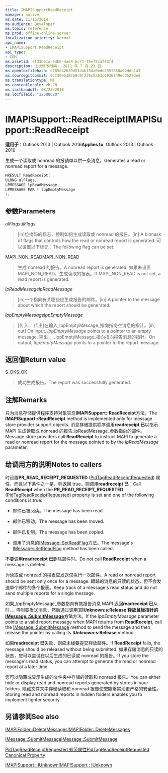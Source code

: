 ```yaml
---
title: IMAPISupportReadReceipt
manager: soliver
ms.date: 11/16/2014
ms.audience: Developer
ms.topic: reference
ms.prod: office-online-server
localization_priority: Normal
api_name:
- IMAPISupport.ReadReceipt
api_type:
- COM
ms.assetid: ef31b61a-93b6-4ae8-bc71-f5ef5caf43f4
description: 上次修改时间： 2011 年 7 月 23 日
ms.openlocfilehash: e785d42639d51dab154a0bde239f858a92ddd143
ms.sourcegitcommit: 0cf39e5382b8c6f236c8a63c6036849ed3527ded
ms.translationtype: MT
ms.contentlocale: zh-CN
ms.lasthandoff: 08/23/2018
ms.locfileid: "22588620"
---
```

# <a name="imapisupportreadreceipt"></a><span data-ttu-id="c8415-103">IMAPISupport::ReadReceipt</span><span class="sxs-lookup"><span data-stu-id="c8415-103">IMAPISupport::ReadReceipt</span></span>

  
  
<span data-ttu-id="c8415-104">**适用于**：Outlook 2013 | Outlook 2016</span><span class="sxs-lookup"><span data-stu-id="c8415-104">**Applies to**: Outlook 2013 | Outlook 2016</span></span> 
  
<span data-ttu-id="c8415-105">生成一个读取或 nonread 的报销单以供一条消息。</span><span class="sxs-lookup"><span data-stu-id="c8415-105">Generates a read or nonread report for a message.</span></span>
  
```cpp
HRESULT ReadReceipt(
ULONG ulFlags,
LPMESSAGE lpReadMessage,
LPMESSAGE FAR * lppEmptyMessage
);
```

## <a name="parameters"></a><span data-ttu-id="c8415-106">参数</span><span class="sxs-lookup"><span data-stu-id="c8415-106">Parameters</span></span>

 <span data-ttu-id="c8415-107">_ulFlags_</span><span class="sxs-lookup"><span data-stu-id="c8415-107">_ulFlags_</span></span>
  
> <span data-ttu-id="c8415-108">[in]位掩码的标志，控制如何生成读取或 nonread 的报告。</span><span class="sxs-lookup"><span data-stu-id="c8415-108">[in] A bitmask of flags that controls how the read or nonread report is generated.</span></span> <span data-ttu-id="c8415-109">可以设置以下标记：</span><span class="sxs-lookup"><span data-stu-id="c8415-109">The following flag can be set:</span></span>
    
<span data-ttu-id="c8415-110">MAPI_NON_READ</span><span class="sxs-lookup"><span data-stu-id="c8415-110">MAPI_NON_READ</span></span> 
  
> <span data-ttu-id="c8415-111">生成 nonread 的报告。</span><span class="sxs-lookup"><span data-stu-id="c8415-111">A nonread report is generated.</span></span> <span data-ttu-id="c8415-112">如果未设置 MAPI_NON_READ，生成读取的报表。</span><span class="sxs-lookup"><span data-stu-id="c8415-112">If MAPI_NON_READ is not set, a read report is generated.</span></span>
    
 <span data-ttu-id="c8415-113">_lpReadMessage_</span><span class="sxs-lookup"><span data-stu-id="c8415-113">_lpReadMessage_</span></span>
  
> <span data-ttu-id="c8415-114">[in]一个指向有关哪些应生成报告的邮件。</span><span class="sxs-lookup"><span data-stu-id="c8415-114">[in] A pointer to the message about which the report should be generated.</span></span>
    
 <span data-ttu-id="c8415-115">_lppEmptyMessage_</span><span class="sxs-lookup"><span data-stu-id="c8415-115">_lppEmptyMessage_</span></span>
  
> <span data-ttu-id="c8415-116">[传入、 传出]在输入_lppEmptyMessage_指向指向空消息的指针。</span><span class="sxs-lookup"><span data-stu-id="c8415-116">[in, out] On input,  _lppEmptyMessage_ points to a pointer to an empty message.</span></span> <span data-ttu-id="c8415-117">输出， _lppEmptyMessage_指向指向报告消息的指针。</span><span class="sxs-lookup"><span data-stu-id="c8415-117">On output,  _lppEmptyMessage_ points to a pointer to the report message.</span></span> 
    
## <a name="return-value"></a><span data-ttu-id="c8415-118">返回值</span><span class="sxs-lookup"><span data-stu-id="c8415-118">Return value</span></span>

<span data-ttu-id="c8415-119">S_OK</span><span class="sxs-lookup"><span data-stu-id="c8415-119">S_OK</span></span> 
  
> <span data-ttu-id="c8415-120">成功生成报告。</span><span class="sxs-lookup"><span data-stu-id="c8415-120">The report was successfully generated.</span></span>
    
## <a name="remarks"></a><span data-ttu-id="c8415-121">注解</span><span class="sxs-lookup"><span data-stu-id="c8415-121">Remarks</span></span>

<span data-ttu-id="c8415-122">只为消息存储提供程序支持对象实现**IMAPISupport::ReadReceipt**方法。</span><span class="sxs-lookup"><span data-stu-id="c8415-122">The **IMAPISupport::ReadReceipt** method is implemented only for message store provider support objects.</span></span> <span data-ttu-id="c8415-123">消息存储提供程序调用**readreceipt 已**以指示 MAPI 生成读取或 nonread 的报告_lpReadMessage_参数指向的邮件。</span><span class="sxs-lookup"><span data-stu-id="c8415-123">Message store providers call **ReadReceipt** to instruct MAPI to generate a read or nonread report for the message pointed to by the  _lpReadMessage_ parameter.</span></span> 
  
## <a name="notes-to-callers"></a><span data-ttu-id="c8415-124">给调用方的说明</span><span class="sxs-lookup"><span data-stu-id="c8415-124">Notes to callers</span></span>

<span data-ttu-id="c8415-125">时设置**PR_READ_RECEIPT_REQUESTED** ([PidTagReadReceiptRequested](pidtagreadreceiptrequested-canonical-property.md)) 属性，而且以下条件之一是，则返回 true，则调用**readreceipt 已**：</span><span class="sxs-lookup"><span data-stu-id="c8415-125">Call **ReadReceipt** when the **PR_READ_RECEIPT_REQUESTED** ([PidTagReadReceiptRequested](pidtagreadreceiptrequested-canonical-property.md)) property is set and one of the following conditions is true:</span></span>
  
- <span data-ttu-id="c8415-126">邮件已被阅读。</span><span class="sxs-lookup"><span data-stu-id="c8415-126">The message has been read.</span></span>
    
- <span data-ttu-id="c8415-127">邮件已移动。</span><span class="sxs-lookup"><span data-stu-id="c8415-127">The message has been moved.</span></span>
    
- <span data-ttu-id="c8415-128">邮件已复制。</span><span class="sxs-lookup"><span data-stu-id="c8415-128">The message has been copied.</span></span>
    
- <span data-ttu-id="c8415-129">调用了消息的[IMessage::SetReadFlag](imessage-setreadflag.md)方法。</span><span class="sxs-lookup"><span data-stu-id="c8415-129">The message's [IMessage::SetReadFlag](imessage-setreadflag.md) method has been called.</span></span> 
    
<span data-ttu-id="c8415-130">不要调用**readreceipt 已**删除邮件时。</span><span class="sxs-lookup"><span data-stu-id="c8415-130">Do not call **ReadReceipt** when a message is deleted.</span></span> 
  
<span data-ttu-id="c8415-131">为读取或 nonread 的报表应发送仅执行一次邮件。</span><span class="sxs-lookup"><span data-stu-id="c8415-131">A read or nonread report should be sent only once for a message.</span></span> <span data-ttu-id="c8415-132">跟踪的消息的只读的状态，但不会发送单个邮件的多个报表。</span><span class="sxs-lookup"><span data-stu-id="c8415-132">Keep track of a message's read status and do not send multiple reports for a single message.</span></span>
  
<span data-ttu-id="c8415-133">如果_lppEmptyMessage_参数指向有效报告消息 MAPI 返回**readreceipt 已**从时，，呼叫要发送消息，然后通过调用其**IUnknown:s:Release 释放鼠标指针的[IMessage::SubmitMessage](imessage-submitmessage.md)方法**方法。</span><span class="sxs-lookup"><span data-stu-id="c8415-133">If the  _lppEmptyMessage_ parameter points to a valid report message when MAPI returns from **ReadReceipt**, call the [IMessage::SubmitMessage](imessage-submitmessage.md) method to send the message and then release the pointer by calling its **IUnknown:s:Release** method.</span></span> 
  
<span data-ttu-id="c8415-134">如果**readreceipt 已**失败，则应未经要提交释放邮件。</span><span class="sxs-lookup"><span data-stu-id="c8415-134">If **ReadReceipt** fails, the message should be released without being submitted.</span></span> <span data-ttu-id="c8415-135">如果存储消息的只读的状态，您可以尝试在以后生成的已读或 nonread 的报告。</span><span class="sxs-lookup"><span data-stu-id="c8415-135">If you store the message's read status, you can attempt to generate the read or nonread report at a later time.</span></span> 
  
<span data-ttu-id="c8415-136">您可以隐藏或显示生成的文件夹中存储的读取和 nonread 报告。</span><span class="sxs-lookup"><span data-stu-id="c8415-136">You can either hide or display read and nonread reports generated by stores in your folders.</span></span> <span data-ttu-id="c8415-137">隐藏文件夹中存储读取和 nonread 报告使您能够实现更严格的安全性。</span><span class="sxs-lookup"><span data-stu-id="c8415-137">Storing read and nonread reports in hidden folders enables you to implement tighter security.</span></span>
  
## <a name="see-also"></a><span data-ttu-id="c8415-138">另请参阅</span><span class="sxs-lookup"><span data-stu-id="c8415-138">See also</span></span>



[<span data-ttu-id="c8415-139">IMAPIFolder::DeleteMessages</span><span class="sxs-lookup"><span data-stu-id="c8415-139">IMAPIFolder::DeleteMessages</span></span>](imapifolder-deletemessages.md)
  
[<span data-ttu-id="c8415-140">IMessage::SubmitMessage</span><span class="sxs-lookup"><span data-stu-id="c8415-140">IMessage::SubmitMessage</span></span>](imessage-submitmessage.md)
  
[<span data-ttu-id="c8415-141">PidTagReadReceiptRequested 规范属性</span><span class="sxs-lookup"><span data-stu-id="c8415-141">PidTagReadReceiptRequested Canonical Property</span></span>](pidtagreadreceiptrequested-canonical-property.md)
  
[<span data-ttu-id="c8415-142">IMAPISupport : IUnknown</span><span class="sxs-lookup"><span data-stu-id="c8415-142">IMAPISupport : IUnknown</span></span>](imapisupportiunknown.md)

